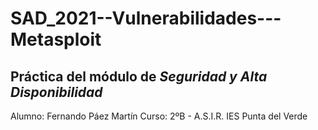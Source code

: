 # SAD_2021--Vulnerabilidades---Metasploit

## Práctica del módulo de ***Seguridad y Alta Disponibilidad***

Alumno: Fernando Páez Martín
Curso: 2ºB - A.S.I.R.
IES Punta del Verde

